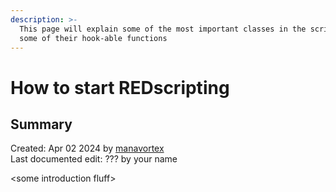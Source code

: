 ```yaml
---
description: >-
  This page will explain some of the most important classes in the scripts and
  some of their hook-able functions
---
```


# How to start REDscripting

## Summary

Created: Apr 02 2024 by [manavortex](https://app.gitbook.com/u/NfZBoxGegfUqB33J9HXuCs6PVaC3 "mention")\
Last documented edit: ??? by your name

\<some introduction fluff>

